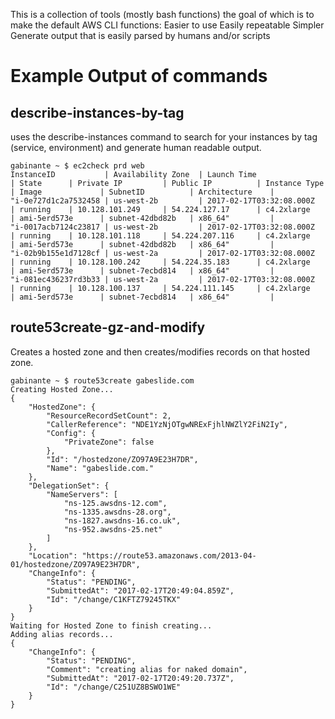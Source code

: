 This is a collection of tools (mostly bash functions) the goal of which is to make the default AWS CLI functions:
Easier to use
Easily repeatable
Simpler
Generate output that is easily parsed by humans and/or scripts

# Example Output of commands

## describe-instances-by-tag
uses the describe-instances command to search for your instances by tag (service, environment) and generate human readable output.
```
gabinante ~ $ ec2check prd web
InstanceID           | Availability Zone  | Launch Time               | State      | Private IP         | Public IP          | Instance Type     | Image             | SubnetID          | Architecture    |
"i-0e727d1c2a7532458 | us-west-2b         | 2017-02-17T03:32:08.000Z  | running    | 10.128.101.249     | 54.224.127.17      | c4.2xlarge        | ami-5erd573e      | subnet-42dbd82b   | x86_64"         |
"i-0017acb7124c23817 | us-west-2b         | 2017-02-17T03:32:08.000Z  | running    | 10.128.101.118     | 54.224.207.116     | c4.2xlarge        | ami-5erd573e      | subnet-42dbd82b   | x86_64"         |
"i-02b9b155e1d7128cf | us-west-2a         | 2017-02-17T03:32:08.000Z  | running    | 10.128.100.242     | 54.224.35.183      | c4.2xlarge        | ami-5erd573e      | subnet-7ecbd814   | x86_64"         |
"i-081ec436237rd3b33 | us-west-2a         | 2017-02-17T03:32:08.000Z  | running    | 10.128.100.137     | 54.224.111.145     | c4.2xlarge        | ami-5erd573e      | subnet-7ecbd814   | x86_64"         |
```

## route53create-gz-and-modify
Creates a hosted zone and then creates/modifies records on that hosted zone.
```
gabinante ~ $ route53create gabeslide.com
Creating Hosted Zone...
{
    "HostedZone": {
        "ResourceRecordSetCount": 2,
        "CallerReference": "NDE1YzNjOTgwNRExFjhlNWZlY2FiN2Iy",
        "Config": {
            "PrivateZone": false
        },
        "Id": "/hostedzone/ZO97A9E23H7DR",
        "Name": "gabeslide.com."
    },
    "DelegationSet": {
        "NameServers": [
            "ns-125.awsdns-12.com",
            "ns-1335.awsdns-28.org",
            "ns-1827.awsdns-16.co.uk",
            "ns-952.awsdns-25.net"
        ]
    },
    "Location": "https://route53.amazonaws.com/2013-04-01/hostedzone/ZO97A9E23H7DR",
    "ChangeInfo": {
        "Status": "PENDING",
        "SubmittedAt": "2017-02-17T20:49:04.859Z",
        "Id": "/change/C1KFTZ79245TKX"
    }
}
Waiting for Hosted Zone to finish creating...
Adding alias records...
{
    "ChangeInfo": {
        "Status": "PENDING",
        "Comment": "creating alias for naked domain",
        "SubmittedAt": "2017-02-17T20:49:20.737Z",
        "Id": "/change/C251UZ8BSWO1WE"
    }
}
```
